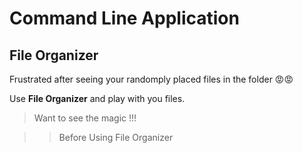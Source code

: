 
# Command Line Application

## File Organizer


Frustrated after seeing your randomply placed files in the folder 😡😡

Use **__File Organizer__** and play with you files.

> Want to see the magic !!!

>> Before Using File Organizer




